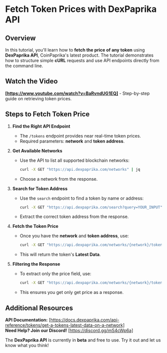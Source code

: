 # Fetch Token Prices with DexPaprika API

## Overview
In this tutorial, you'll learn how to **fetch the price of any token** using **DexPaprika API**, CoinPaprika's latest product. The tutorial demonstrates how to structure simple **cURL** requests and use API endpoints directly from the command line.

## Watch the Video
**[https://www.youtube.com/watch?v=BaRvndUG1EQ]** - Step-by-step guide on retrieving token prices.

## Steps to Fetch Token Price
1. **Find the Right API Endpoint**  
   - The `/tokens` endpoint provides near real-time token prices.  
   - Required parameters: **network** and **token address**.  

2. **Get Available Networks**  
   - Use the API to list all supported blockchain networks:  
     ```sh
     curl -X GET "https://api.dexpaprika.com/networks" | jq
     ```
   - Choose a network from the response.

3. **Search for Token Address**  
   - Use the `search` endpoint to find a token by name or address:  
     ```sh
     curl -X GET "https://api.dexpaprika.com/search?query=YOUR_INPUT" | jq
     ```
   - Extract the correct token address from the response.

4. **Fetch the Token Price**  
   - Once you have the **network** and **token address**, use:  
     ```sh
     curl -X GET "https://api.dexpaprika.com/networks/{network}/tokens/{token_address}" | jq
     ```
   - This will return the token's **Latest Data**.

5. **Filtering the Response**  
   - To extract only the price field, use:  
     ```sh
     curl -X GET "https://api.dexpaprika.com/networks/{network}/tokens/{token_address}" | jq '.summary.price_usd'
     ```
   - This ensures you get only get price as a response.

## Additional Resources
**API Documentation:** [https://docs.dexpaprika.com/api-reference/tokens/get-a-tokens-latest-data-on-a-network]  
**Need Help? Join our Discord!** [https://discord.gg/mS4cWp6a]  

The **DexPaprika API** is currently in **beta** and free to use. Try it out and let us know what you think!  
